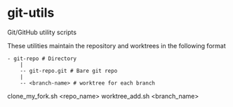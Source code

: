 # git-utils
Git/GitHub utility scripts

These utilities maintain the repository and worktrees in the following format
```
- git-repo # Directory
	|
	-- git-repo.git # Bare git repo
	|
	-- <branch-name> # worktree for each branch
```

clone_my_fork.sh <repo_name>
worktree_add.sh <branch_name>